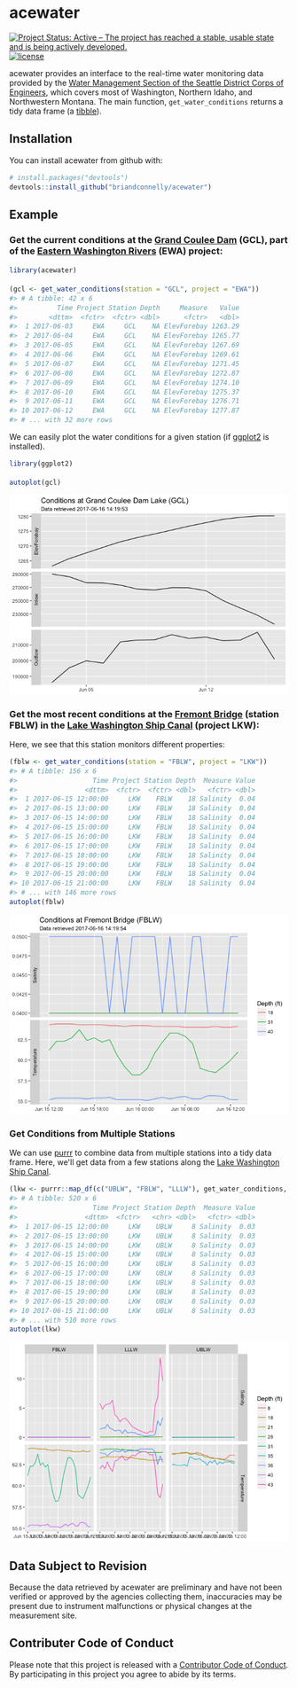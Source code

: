 acewater
================

<!-- README.md is generated from README.Rmd. Please edit that file -->
[![Project Status: Active – The project has reached a stable, usable state and is being actively developed.](http://www.repostatus.org/badges/latest/active.svg)](http://www.repostatus.org/#active) [![license](https://img.shields.io/github/license/mashape/apistatus.svg)]()

acewater provides an interface to the real-time water monitoring data provided by the [Water Management Section of the Seattle District Corps of Engineers](http://www.nwd-wc.usace.army.mil/nws/hh/www/index.html), which covers most of Washington, Northern Idaho, and Northwestern Montana. The main function, `get_water_conditions` returns a tidy data frame (a [tibble](http://tibble.tidyverse.org)).

Installation
------------

You can install acewater from github with:

``` r
# install.packages("devtools")
devtools::install_github("briandconnelly/acewater")
```

Example
-------

### Get the current conditions at the [Grand Coulee Dam](https://en.wikipedia.org/wiki/Grand_Coulee_Dam) (GCL), part of the [Eastern Washington Rivers](http://www.nwd-wc.usace.army.mil/nws/hh/www/eastern.html) (EWA) project:

``` r
library(acewater)

(gcl <- get_water_conditions(station = "GCL", project = "EWA"))
#> # A tibble: 42 x 6
#>          Time Project Station Depth     Measure   Value
#>        <dttm>  <fctr>  <fctr> <dbl>      <fctr>   <dbl>
#>  1 2017-06-03     EWA     GCL    NA ElevForebay 1263.29
#>  2 2017-06-04     EWA     GCL    NA ElevForebay 1265.77
#>  3 2017-06-05     EWA     GCL    NA ElevForebay 1267.69
#>  4 2017-06-06     EWA     GCL    NA ElevForebay 1269.61
#>  5 2017-06-07     EWA     GCL    NA ElevForebay 1271.45
#>  6 2017-06-08     EWA     GCL    NA ElevForebay 1272.87
#>  7 2017-06-09     EWA     GCL    NA ElevForebay 1274.10
#>  8 2017-06-10     EWA     GCL    NA ElevForebay 1275.37
#>  9 2017-06-11     EWA     GCL    NA ElevForebay 1276.71
#> 10 2017-06-12     EWA     GCL    NA ElevForebay 1277.87
#> # ... with 32 more rows
```

We can easily plot the water conditions for a given station (if [ggplot2](http://ggplot2.tidyverse.org) is installed).

``` r
library(ggplot2)

autoplot(gcl)
```

![](README-Example%20Plot%20Grand%20Coulee%20Dam-1.png)

### Get the most recent conditions at the [Fremont Bridge](https://en.wikipedia.org/wiki/Fremont_Bridge_(Seattle)) (station FBLW) in the [Lake Washington Ship Canal](https://en.wikipedia.org/wiki/Lake_Washington_Ship_Canal) (project LKW):

Here, we see that this station monitors different properties:

``` r
(fblw <- get_water_conditions(station = "FBLW", project = "LKW"))
#> # A tibble: 156 x 6
#>                   Time Project Station Depth  Measure Value
#>                 <dttm>  <fctr>  <fctr> <dbl>   <fctr> <dbl>
#>  1 2017-06-15 12:00:00     LKW    FBLW    18 Salinity  0.04
#>  2 2017-06-15 13:00:00     LKW    FBLW    18 Salinity  0.04
#>  3 2017-06-15 14:00:00     LKW    FBLW    18 Salinity  0.04
#>  4 2017-06-15 15:00:00     LKW    FBLW    18 Salinity  0.04
#>  5 2017-06-15 16:00:00     LKW    FBLW    18 Salinity  0.04
#>  6 2017-06-15 17:00:00     LKW    FBLW    18 Salinity  0.04
#>  7 2017-06-15 18:00:00     LKW    FBLW    18 Salinity  0.04
#>  8 2017-06-15 19:00:00     LKW    FBLW    18 Salinity  0.04
#>  9 2017-06-15 20:00:00     LKW    FBLW    18 Salinity  0.04
#> 10 2017-06-15 21:00:00     LKW    FBLW    18 Salinity  0.04
#> # ... with 146 more rows
autoplot(fblw)
```

![](README-Example%20Fremont%20Bridge-1.png)

### Get Conditions from Multiple Stations

We can use [purrr](http://purrr.tidyverse.org) to combine data from multiple stations into a tidy data frame. Here, we'll get data from a few stations along the [Lake Washington Ship Canal](https://en.wikipedia.org/wiki/Lake_Washington_Ship_Canal).

``` r
(lkw <- purrr::map_df(c("UBLW", "FBLW", "LLLW"), get_water_conditions, project = "LKW"))
#> # A tibble: 520 x 6
#>                   Time Project Station Depth  Measure Value
#>                 <dttm>  <fctr>   <chr> <dbl>   <fctr> <dbl>
#>  1 2017-06-15 12:00:00     LKW    UBLW     8 Salinity  0.03
#>  2 2017-06-15 13:00:00     LKW    UBLW     8 Salinity  0.03
#>  3 2017-06-15 14:00:00     LKW    UBLW     8 Salinity  0.03
#>  4 2017-06-15 15:00:00     LKW    UBLW     8 Salinity  0.03
#>  5 2017-06-15 16:00:00     LKW    UBLW     8 Salinity  0.03
#>  6 2017-06-15 17:00:00     LKW    UBLW     8 Salinity  0.03
#>  7 2017-06-15 18:00:00     LKW    UBLW     8 Salinity  0.03
#>  8 2017-06-15 19:00:00     LKW    UBLW     8 Salinity  0.03
#>  9 2017-06-15 20:00:00     LKW    UBLW     8 Salinity  0.03
#> 10 2017-06-15 21:00:00     LKW    UBLW     8 Salinity  0.03
#> # ... with 510 more rows
autoplot(lkw)
```

![](README-Example%20Multiple%20Stations-1.png)

Data Subject to Revision
------------------------

Because the data retrieved by acewater are preliminary and have not been verified or approved by the agencies collecting them, inaccuracies may be present due to instrument malfunctions or physical changes at the measurement site.

Contributer Code of Conduct
---------------------------

Please note that this project is released with a [Contributor Code of Conduct](CONDUCT.md). By participating in this project you agree to abide by its terms.
